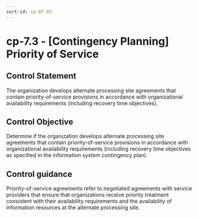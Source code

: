 ```yaml
---
sort-id: cp-07.03
---
```


# cp-7.3 - \[Contingency Planning\] Priority of Service

## Control Statement

The organization develops alternate processing site agreements that contain priority-of-service provisions in accordance with organizational availability requirements (including recovery time objectives).

## Control Objective

Determine if the organization develops alternate processing site agreements that contain priority-of-service provisions in accordance with organizational availability requirements (including recovery time objectives as specified in the information system contingency plan).

## Control guidance

Priority-of-service agreements refer to negotiated agreements with service providers that ensure that organizations receive priority treatment consistent with their availability requirements and the availability of information resources at the alternate processing site.
